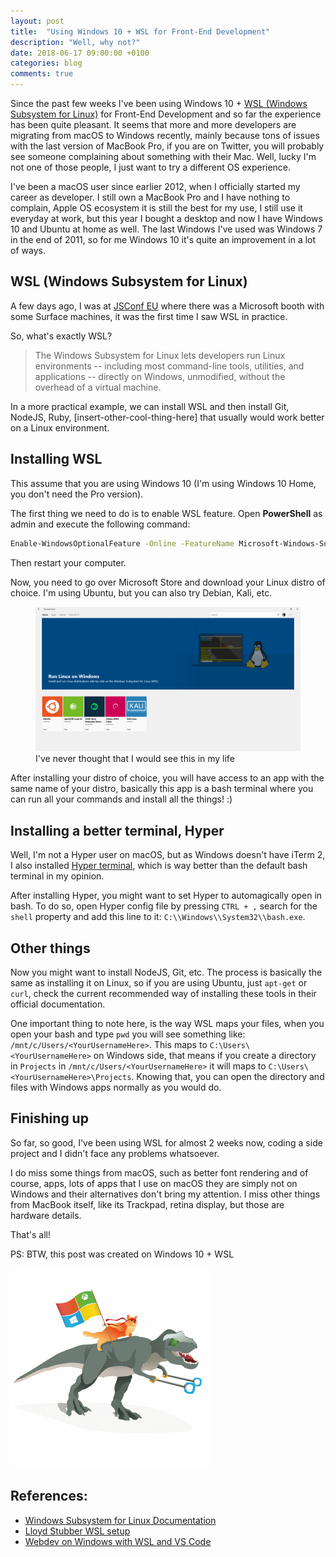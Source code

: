 ```yaml
---
layout: post
title:  "Using Windows 10 + WSL for Front-End Development"
description: "Well, why not?"
date: 2018-06-17 09:00:00 +0100
categories: blog
comments: true
---
```


Since the past few weeks I've been using Windows 10 + [WSL (Windows Subsystem for Linux)](https://docs.microsoft.com/en-us/windows/wsl/about) for Front-End Development and so far the experience has been quite pleasant. It seems that more and more developers are migrating from macOS to Windows recently, mainly because tons of issues with the last version of MacBook Pro, if you are on Twitter, you will probably see someone complaining about something with their Mac. Well, lucky I'm not one of those people, I just want to try a different OS experience.

I've been a macOS user since earlier 2012, when I officially started my career as developer. I still own a MacBook Pro and I have nothing to complain, Apple OS ecosystem it is still the best for my use, I still use it everyday at work, but this year I bought a desktop and now I have Windows 10 and Ubuntu at home as well. The last Windows I've used was Windows 7 in the end of 2011, so for me Windows 10 it's quite an improvement in a lot of ways.

## WSL (Windows Subsystem for Linux)

A few days ago, I was at [JSConf EU](https://2018.jsconf.eu/) where there was a Microsoft booth with some Surface machines, it was the first time I saw WSL in practice.

So, what's exactly WSL?

> The Windows Subsystem for Linux lets developers run Linux environments -- including most command-line tools, utilities, and applications -- directly on Windows, unmodified, without the overhead of a virtual machine.

In a more practical example, we can install WSL and then install Git, NodeJS, Ruby, [insert-other-cool-thing-here] that usually would work better on a Linux environment.

## Installing WSL

This assume that you are using Windows 10 (I'm using Windows 10 Home, you don't need the Pro version).

The first thing we need to do is to enable WSL feature. Open **PowerShell** as admin and execute the following command:

```bash
Enable-WindowsOptionalFeature -Online -FeatureName Microsoft-Windows-Subsystem-Linux
```

Then restart your computer.

Now, you need to go over Microsoft Store and download your Linux distro of choice. I'm using Ubuntu, but you can also try Debian, Kali, etc.

<figure>
  <picture>
    <img class="u-special-image" src="/img/microsoft-store-linux-showcase.png" alt="Microsoft Store search results for Linux" />
  </picture>
  <figcaption>
    I've never thought that I would see this in my life
  </figcaption>
</figure>

After installing your distro of choice, you will have access to an app with the same name of your distro, basically this app is a bash terminal where you can run all your commands and install all the things! :)

## Installing a better terminal, Hyper

Well, I'm not a Hyper user on macOS, but as Windows doesn't have iTerm 2, I also installed [Hyper terminal](https://hyper.is/), which is way better than the default bash terminal in my opinion.

After installing Hyper, you might want to set Hyper to automagically open in bash. To do so, open Hyper config file by pressing `CTRL + ,` search for the `shell` property and add this line to it: `C:\\Windows\\System32\\bash.exe`.

## Other things

Now you might want to install NodeJS, Git, etc. The process is basically the same as installing it on Linux, so if you are using Ubuntu, just `apt-get` or `curl`, check the current recommended way of installing these tools in their official documentation.

One important thing to note here, is the way WSL maps your files, when you open your bash and type `pwd` you will see something like: `/mnt/c/Users/<YourUsernameHere>`. This maps to `C:\Users\<YourUsernameHere>` on Windows side, that means if you create a directory in `Projects` in `/mnt/c/Users/<YourUsernameHere>` it will maps to `C:\Users\<YourUsernameHere>\Projects`. Knowing that, you can open the directory and files with Windows apps normally as you would do.

## Finishing up

So far, so good, I've been using WSL for almost 2 weeks now, coding a side project and I didn't face any problems whatsoever.

I do miss some things from macOS, such as better font rendering and of course, apps, lots of apps that I use on macOS they are simply not on Windows and their alternatives don't bring my attention. I miss other things from MacBook itself, like its Trackpad, retina display, but those are hardware details.

That's all!

PS: BTW, this post was created on Windows 10 + WSL

![](/img/cat-trex.gif)

## References:

* [Windows Subsystem for Linux Documentation](https://docs.microsoft.com/en-us/windows/wsl/about)
* [Lloyd Stubber WSL setup](https://github.com/lloydstubber/my-wsl-setup)
* [Webdev on Windows with WSL and VS Code](https://daverupert.com/2018/04/developing-on-windows-with-wsl-and-visual-studio-code/)
